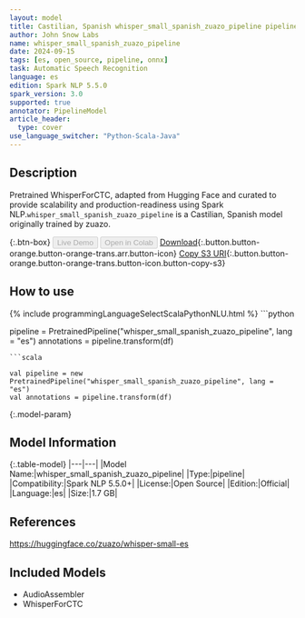 ```yaml
---
layout: model
title: Castilian, Spanish whisper_small_spanish_zuazo_pipeline pipeline WhisperForCTC from zuazo
author: John Snow Labs
name: whisper_small_spanish_zuazo_pipeline
date: 2024-09-15
tags: [es, open_source, pipeline, onnx]
task: Automatic Speech Recognition
language: es
edition: Spark NLP 5.5.0
spark_version: 3.0
supported: true
annotator: PipelineModel
article_header:
  type: cover
use_language_switcher: "Python-Scala-Java"
---
```


## Description

Pretrained WhisperForCTC, adapted from Hugging Face and curated to provide scalability and production-readiness using Spark NLP.`whisper_small_spanish_zuazo_pipeline` is a Castilian, Spanish model originally trained by zuazo.

{:.btn-box}
<button class="button button-orange" disabled>Live Demo</button>
<button class="button button-orange" disabled>Open in Colab</button>
[Download](https://s3.amazonaws.com/auxdata.johnsnowlabs.com/public/models/whisper_small_spanish_zuazo_pipeline_es_5.5.0_3.0_1726390390169.zip){:.button.button-orange.button-orange-trans.arr.button-icon}
[Copy S3 URI](s3://auxdata.johnsnowlabs.com/public/models/whisper_small_spanish_zuazo_pipeline_es_5.5.0_3.0_1726390390169.zip){:.button.button-orange.button-orange-trans.button-icon.button-copy-s3}

## How to use



<div class="tabs-box" markdown="1">
{% include programmingLanguageSelectScalaPythonNLU.html %}
```python

pipeline = PretrainedPipeline("whisper_small_spanish_zuazo_pipeline", lang = "es")
annotations =  pipeline.transform(df)   

```
```scala

val pipeline = new PretrainedPipeline("whisper_small_spanish_zuazo_pipeline", lang = "es")
val annotations = pipeline.transform(df)

```
</div>

{:.model-param}
## Model Information

{:.table-model}
|---|---|
|Model Name:|whisper_small_spanish_zuazo_pipeline|
|Type:|pipeline|
|Compatibility:|Spark NLP 5.5.0+|
|License:|Open Source|
|Edition:|Official|
|Language:|es|
|Size:|1.7 GB|

## References

https://huggingface.co/zuazo/whisper-small-es

## Included Models

- AudioAssembler
- WhisperForCTC
